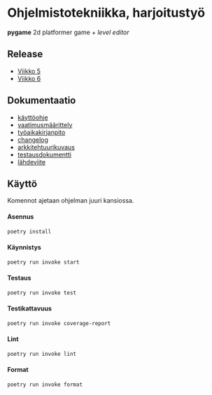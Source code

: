 # Ohjelmistotekniikka, harjoitustyö
**pygame** 2d platformer game + *level editor*

## Release
- [Viikko 5](https://github.com/Zediyo/ot-harjoitustyo/releases/tag/viikko5)
- [Viikko 6](https://github.com/Zediyo/ot-harjoitustyo/releases/tag/viikko6)

## Dokumentaatio
- [käyttöohje](dokumentaatio/kayttoohje.md)
- [vaatimusmäärittely](dokumentaatio/vaatimusmaarittely.md)
- [työaikakirjanpito](dokumentaatio/tuntikirjanpito.md)
- [changelog](dokumentaatio/changelog.md)
- [arkkitehtuurikuvaus](dokumentaatio/arkkitehtuuri.md)
- [testausdokumentti](dokumentaatio/testaus.md)
- [lähdeviite](dokumentaatio/lahdeviite.md)

## Käyttö
Komennot ajetaan ohjelman juuri kansiossa.

#### Asennus
```bash
poetry install
```
#### Käynnistys
```bash
poetry run invoke start
```
#### Testaus
```bash
poetry run invoke test
```
#### Testikattavuus
```bash
poetry run invoke coverage-report
```
#### Lint
```bash
poetry run invoke lint
```
#### Format
```bash
poetry run invoke format
```
